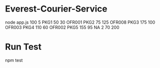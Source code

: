 # Everest-Courier-Service
node app.js 100 5 PKG1 50 30 OFR001 PKG2 75 125 OFR008 PKG3 175 100 OFR003 PKG4 110 60 OFR002 PKG5 155 95 NA 2 70 200

# Run Test
npm test
